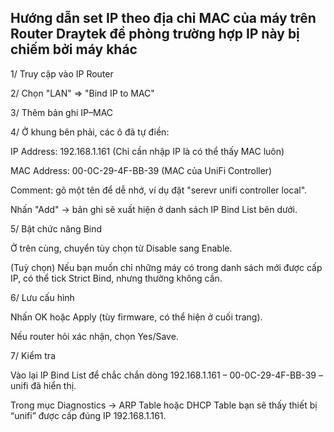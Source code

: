 Hướng dẫn set IP theo địa chỉ MAC của máy trên Router Draytek đề phòng trường hợp IP này bị chiếm bởi máy khác
-------------

1/ Truy cập vào IP Router

2/ Chọn "LAN" => "Bind IP to MAC"

3/ Thêm bản ghi IP–MAC

4/ Ở khung bên phải, các ô đã tự điền:

IP Address: 192.168.1.161 (Chỉ cần nhập IP là có thể thấy MAC luôn)

MAC Address: 00-0C-29-4F-BB-39 (MAC của UniFi Controller)

Comment: gõ một tên để dễ nhớ, ví dụ đặt "serevr unifi controller local".

Nhấn "Add" → bản ghi sẽ xuất hiện ở danh sách IP Bind List bên dưới.

5/ Bật chức năng Bind

Ở trên cùng, chuyển tùy chọn từ Disable sang Enable.

(Tuỳ chọn) Nếu bạn muốn chỉ những máy có trong danh sách mới được cấp IP, có thể tick Strict Bind, nhưng thường không cần.

6/ Lưu cấu hình

Nhấn OK hoặc Apply (tùy firmware, có thể hiện ở cuối trang).

Nếu router hỏi xác nhận, chọn Yes/Save.

7/ Kiểm tra

Vào lại IP Bind List để chắc chắn dòng 192.168.1.161 – 00-0C-29-4F-BB-39 – unifi đã hiển thị.

Trong mục Diagnostics → ARP Table hoặc DHCP Table bạn sẽ thấy thiết bị “unifi” được cấp đúng IP 192.168.1.161.
